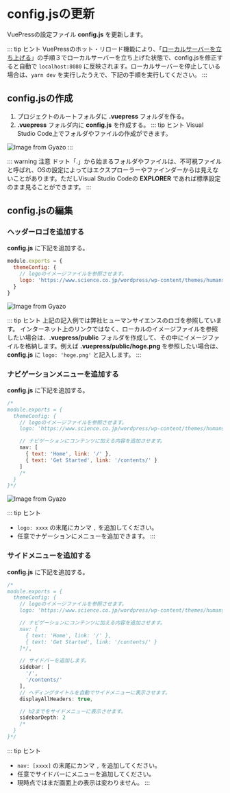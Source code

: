 # config.jsの更新
VuePressの設定ファイル **config.js** を更新します。

::: tip <i class="fas fa-comments"></i> ヒント
VuePressのホット・リロード機能により、「[ローカルサーバーを立ち上げる](chapter1.html#ローカルサーバーを立ち上げる)」の手順３でローカルサーバーを立ち上げた状態で、config.jsを修正すると自動で `localhost:8080` に反映されます。ローカルサーバーを停止している場合は、`yarn dev` を実行したうえで、下記の手順を実行してください。
:::

## config.jsの作成
1. プロジェクトのルートフォルダに **.vuepress** フォルダを作る。
1. **.vuepress** フォルダ内に **config.js** を作成する。
::: tip <i class="fas fa-comments"></i> ヒント
Visual Studio Code上でフォルダやファイルの作成ができます。

![Image from Gyazo](https://i.gyazo.com/b473cacfa51a56a8dd00a8bf052da14c.png)
:::

::: warning <i class="fas fa-exclamation-circle"></i> 注意
ドット「.」から始まるフォルダやファイルは、不可視ファイルと呼ばれ、OSの設定によってはエクスプローラーやファインダーからは見えないことがあります。ただしVisual Studio Codeの **EXPLORER** であれば標準設定のまま見ることができます。
:::

## config.jsの編集

### ヘッダーロゴを追加する
**config.js** に下記を追加する。

```javascript
module.exports = {
  themeConfig: {
    // logoのイメージファイルを参照させます。
    logo: 'https://www.science.co.jp/wordpress/wp-content/themes/humanscience/common/img/logo.jpg'
  }
}
```

![Image from Gyazo](https://i.gyazo.com/321958ecd44757019e15e1f0f2a384fc.png)

::: tip <i class="fas fa-comments"></i> ヒント
上記の記入例では弊社ヒューマンサイエンスのロゴを参照しています。
インターネット上のリンクではなく、ローカルのイメージファイルを参照したい場合は、**.vuepress/public** フォルダを作成して、その中にイメージファイルを格納します。例えば **.vuepress/public/hoge.png** を参照したい場合は、**config.js** に `logo: 'hoge.png'` と記入します。
:::

### ナビゲーションメニューを追加する
**config.js** に下記を追加する。

```javascript
/*
module.exports = {
  themeConfig: {
    // logoのイメージファイルを参照させます。
    logo: 'https://www.science.co.jp/wordpress/wp-content/themes/humanscience/common/img/logo.jpg'*/,

    // ナビゲーションにコンテンツに加える内容を追加させます。
    nav: [
      { text: 'Home', link: '/' },
      { text: 'Get Started', link: '/contents/' }
    ]
    /*
  }
}*/
```

![Image from Gyazo](https://i.gyazo.com/d9e04fd6d557b13223efad083bf1cf7b.png)

::: tip <i class="fas fa-comments"></i> ヒント
* `logo: xxxx` の末尾にカンマ `,` を追加してください。
* 任意でナゲーションにメニューを追加できます。
:::

### サイドメニューを追加する
**config.js** に下記を追加する。

```javascript
/*
module.exports = {
  themeConfig: {
    // logoのイメージファイルを参照させます。
    logo: 'https://www.science.co.jp/wordpress/wp-content/themes/humanscience/common/img/logo.jpg',

    // ナビゲーションにコンテンツに加える内容を追加させます。
    nav: [
      { text: 'Home', link: '/' },
      { text: 'Get Started', link: '/contents/' }
    ]*/,

    // サイドバーを追加します。
    sidebar: [
      '/',
      '/contents/'
    ],
    // ヘディングタイトルを自動でサイドメニューに表示させます。
    displayAllHeaders: true,

    // h2までをサイドメニューに表示させます。
    sidebarDepth: 2
    /*
  }
}*/
```

::: tip <i class="fas fa-comments"></i> ヒント
* `nav: [xxxx]` の末尾にカンマ `,` を追加してください。
* 任意でサイドバーにメニューを追加してください。
* 現時点ではまだ画面上の表示は変わりません。
:::
